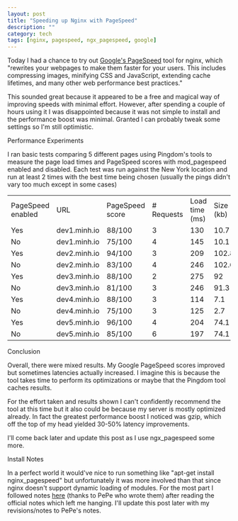 ```yaml
---
layout: post
title: "Speeding up Nginx with PageSpeed"
description: ""
category: tech
tags: [nginx, pagespeed, ngx_pagespeed, google]
---
```



Today I had a chance to try out <a href="https://developers.google.com/speed/pagespeed/mod" target="_blank">Google's PageSpeed</a> tool for nginx, which
"rewrites your webpages to make them faster for your users. This includes compressing 
images, minifying CSS and JavaScript, extending cache lifetimes, and many other web 
performance best practices." 

This sounded great because it appeared to be a free and magical way of improving speeds
with minimal effort. However, after spending a couple of hours using it I was
disappointed because it was not simple to install and the performance boost was
minimal. Granted I can probably tweak some settings so I'm still optimistic.

<p class="spotlight">Performance Experiments</p>
I ran basic tests comparing 5 different pages using Pingdom's tools to measure
the page load times and PageSpeed scores with mod_pagespeed enabled and disabled.
Each test was run against the New York location and run at least 2 times with
the best time being chosen (usually the pings didn't vary too much except
in some cases)


<table class="table table-striped table-bordered">
    <tr>
        <td>PageSpeed enabled</td>
        <td>URL</td>
        <td>PageSpeed score</td>
        <td># Requests</td>
        <td>Load time (ms)</td>
        <td>Size (kb)</td>
    </tr>
    <tr>
        <td>Yes</td>
        <td>dev1.minh.io</td>
        <td>88/100</td>
        <td>3</td>
        <td>130</td>
        <td>10.7</td>
    </tr>
    <tr>
        <td>No</td>
        <td>dev1.minh.io</td>
        <td>75/100</td>
        <td>4</td>
        <td>145</td>
        <td>10.1</td>
    </tr>
    <tr>
        <td>Yes</td>
        <td>dev2.minh.io</td>
        <td>94/100</td>
        <td>3</td>
        <td>209</td>
        <td>102.8</td>
    </tr>
    <tr>
        <td>No</td>
        <td>dev2.minh.io</td>
        <td>83/100</td>
        <td>4</td>
        <td>246</td>
        <td>102.6</td>
    </tr>
    <tr>
        <td>Yes</td>
        <td>dev3.minh.io</td>
        <td>88/100</td>
        <td>2</td>
        <td>275</td>
        <td>92</td>
    </tr>
    <tr>
        <td>No</td>
        <td>dev3.minh.io</td>
        <td>81/100</td>
        <td>3</td>
        <td>246</td>
        <td>91.3</td>
    </tr>
    <tr>
        <td>Yes</td>
        <td>dev4.minh.io</td>
        <td>88/100</td>
        <td>3</td>
        <td>114</td>
        <td>7.1</td>
    </tr>
    <tr>
        <td>No</td>
        <td>dev4.minh.io</td>
        <td>75/100</td>
        <td>3</td>
        <td>125</td>
        <td>2.7</td>
    </tr>
    <tr>
        <td>Yes</td>
        <td>dev5.minh.io</td>
        <td>96/100</td>
        <td>4</td>
        <td>204</td>
        <td>74.1</td>
    </tr>
    <tr>
        <td>No</td>
        <td>dev5.minh.io</td>
        <td>85/100</td>
        <td>6</td>
        <td>197</td>
        <td>74.1</td>
    </tr>
</table>

<p class="spotlight">Conclusion</p>

Overall, there were mixed results. My Google PageSpeed
scores improved but sometimes latencies actually increased. I
imagine this is because the tool takes time to perform its 
optimizations or maybe that the Pingdom tool caches results.

For the effort taken and results shown I can't confidently recommend the tool
at this time but it also could be because my server is mostly optimized already.
In fact the greatest performance boost I noticed was gzip, which off the top of
my head yielded 30-50% latency improvements.

I'll come back later and update this post as I use ngx_pagespeed some more.

<p class="spotlight">Install Notes</p>

In a perfect world it would've nice to run something like
"apt-get install nginx_pagespeed" but unfortunately it was more involved than
that since nginx doesn't support dynamic loading of modules. For the most part
I followed notes <a href="http://serverfault.com/questions/502764/how-to-build-nginx-1-4-0-and-ngx-pagespeed-in-ubuntu-debian" target="_blank">here</a> 
(thanks to PePe who wrote them) after reading the official notes which left me
hanging. I'll update this post later with my revisions/notes to PePe's notes.

